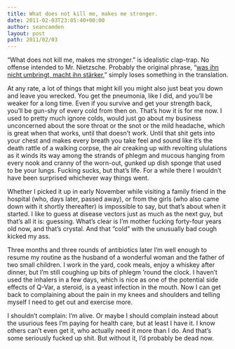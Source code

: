 ```yaml
---
title: What does not kill me, makes me stronger.
date: 2011-02-03T23:05:40+00:00
author: seancamden
layout: post
path: 2011/02/03
---
```

&#8220;What does not kill me, makes me stronger.&#8221; is idealistic clap-trap. No offense intended to Mr. Nietzsche. Probably the original phrase, &#8220;[was ihn nicht umbringt, macht ihn stärker](http://en.wikiquote.org/wiki/Friedrich_Nietzsche#Ecce_Homo_.281888.29),&#8221; simply loses something in the translation.

At any rate, a lot of things that might kill you might also just beat you down and leave you wrecked. You get the pneumonia, like I did, and you&#8217;ll be weaker for a long time. Even if you survive and get your strength back, you&#8217;ll be gun-shy of every cold from then on. That&#8217;s how it is for me now. I used to pretty much ignore colds, would just go about my business unconcerned about the sore throat or the snot or the mild headache, which is great when that works, until that doesn&#8217;t work. Until that shit gets into your chest and makes every breath you take feel and sound like it&#8217;s the death rattle of a walking corpse, the air creaking up with revolting ululations as it winds its way among the strands of phlegm and mucous hanging from every nook and cranny of the worn-out, gunked up dish sponge that used to be your lungs. Fucking sucks, but that&#8217;s life. For a while there I wouldn&#8217;t have been surprised whichever way things went. 

Whether I picked it up in early November while visiting a family friend in the hospital (who, days later, passed away), or from the girls (who also came down with it shortly thereafter) is impossible to say, but that&#8217;s about when it started. I like to guess at disease vectors just as much as the next guy, but that&#8217;s all it is: guessing. What&#8217;s clear is I&#8217;m mother fucking forty-four years old now, and that&#8217;s crystal. And that &#8220;cold&#8221; with the unusually bad cough kicked my ass. 

Three months and three rounds of antibiotics later I&#8217;m well enough to resume my routine as the husband of a wonderful woman and the father of two small children. I work in the yard, cook meals, enjoy a whiskey after dinner, but I&#8217;m still coughing up bits of phlegm &#8217;round the clock. I haven&#8217;t used the inhalers in a few days, which is nice as one of the potential side effects of Q-Var, a steroid, is a yeast infection in the mouth. Now I can get back to complaining about the pain in my knees and shoulders and telling myself I need to get out and exercise more. 

I shouldn&#8217;t complain: I&#8217;m alive. Or maybe I should complain instead about the usurious fees I&#8217;m paying for health care, but at least I have it. I know others can&#8217;t even get it, who actually need it more than I do. And that&#8217;s some seriously fucked up shit. But without it, I&#8217;d probably be dead now.
